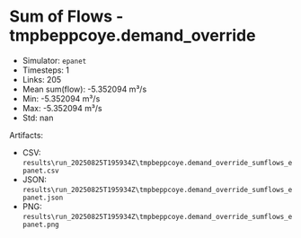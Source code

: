 # Sum of Flows - tmpbeppcoye.demand_override

- Simulator: `epanet`
- Timesteps: 1
- Links: 205
- Mean sum(flow): -5.352094 m³/s
- Min: -5.352094 m³/s
- Max: -5.352094 m³/s
- Std: nan

Artifacts:
- CSV: `results\run_20250825T195934Z\tmpbeppcoye.demand_override_sumflows_epanet.csv`
- JSON: `results\run_20250825T195934Z\tmpbeppcoye.demand_override_sumflows_epanet.json`
- PNG: `results\run_20250825T195934Z\tmpbeppcoye.demand_override_sumflows_epanet.png`